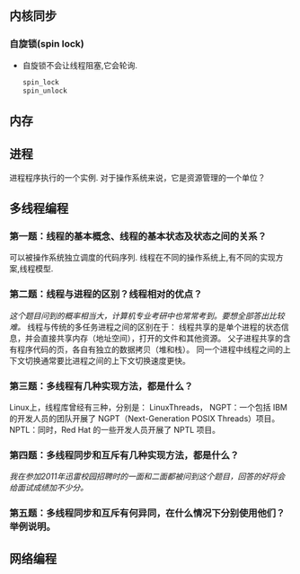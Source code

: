 ## 内核同步

### 自旋锁(spin lock)
* 自旋锁不会让线程阻塞,它会轮询.
    ```c
    spin_lock
    spin_unlock
    ```

## 内存

## 进程
进程程序执行的一个实例.
对于操作系统来说，它是资源管理的一个单位？

## 多线程编程
### 第一题：线程的基本概念、线程的基本状态及状态之间的关系？
可以被操作系统独立调度的代码序列.
线程在不同的操作系统上,有不同的实现方案,线程模型.

### 第二题：线程与进程的区别？线程相对的优点？
*这个题目问到的概率相当大，计算机专业考研中也常常考到。要想全部答出比较难。*
线程与传统的多任务进程之间的区别在于：
线程共享的是单个进程的状态信息，并会直接共享内存（地址空间），打开的文件和其他资源。
父子进程共享的含有程序代码的页，各自有独立的数据拷贝（堆和栈）。
同一个进程中线程之间的上下文切换通常要比进程之间的上下文切换速度更快。
### 第三题：多线程有几种实现方法，都是什么？
Linux上，线程库曾经有三种，分别是：
LinuxThreads，
NGPT：一个包括 IBM 的开发人员的团队开展了 NGPT（Next-Generation POSIX Threads）项目。
NPTL：同时，Red Hat 的一些开发人员开展了 NPTL 项目。

### 第四题：多线程同步和互斥有几种实现方法，都是什么？
*我在参加2011年迅雷校园招聘时的一面和二面都被问到这个题目，回答的好将会给面试成绩加不少分。*

### 第五题：多线程同步和互斥有何异同，在什么情况下分别使用他们？举例说明。

## 网络编程
